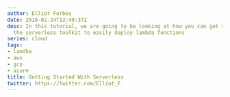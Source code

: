 ```yaml
---
author: Elliot Forbes
date: 2018-02-24T12:40:37Z
desc: In this tutorial, we are going to be looking at how you can get started with
  the serverless toolkit to easily deploy lambda functions
series: cloud
tags:
- lamdba
- aws
- gcp
- azure
title: Getting Started With Serverless
twitter: https://twitter.com/Elliot_F
---
```


